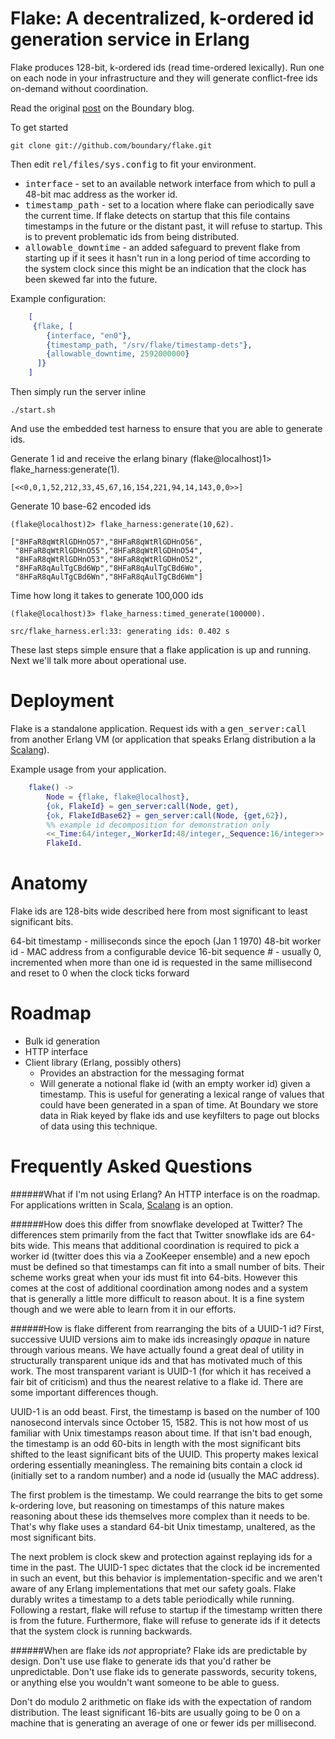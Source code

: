 # Flake: A decentralized, k-ordered id generation service in Erlang


Flake produces 128-bit, k-ordered ids (read time-ordered lexically). Run one on each node in your infrastructure and they will generate conflict-free ids on-demand without coordination.

Read the original [post](http://blog.boundary.com/2012/01/12/Flake-A-decentralized-k-ordered-id-generation-service-in-Erlang.html) on the Boundary blog.

To get started

	git clone git://github.com/boundary/flake.git
	
Then edit <tt>rel/files/sys.config</tt> to fit your environment.

* <tt>interface</tt> - set to an available network interface from which to pull a 48-bit mac address as the worker id.
* <tt>timestamp_path</tt> - set to a location where flake can periodically save the current time. If flake detects on startup that this file contains timestamps in the future or the distant past, it will refuse to startup. This is to prevent problematic ids from being distributed.
* <tt>allowable_downtime</tt> - an added safeguard to prevent flake from starting up if it sees it hasn't run in a long period of time according to the system clock since this might be an indication that the clock has been skewed far into the future.

Example configuration:

```erlang
	[
	 {flake, [
	    {interface, "en0"},
	    {timestamp_path, "/srv/flake/timestamp-dets"},
	    {allowable_downtime, 2592000000}
	  ]}
	]
```

Then simply run the server inline

	./start.sh

And use the embedded test harness to ensure that you are able to generate ids.

Generate 1 id and receive the erlang binary
	(flake@localhost)1> flake_harness:generate(1).

	[<<0,0,1,52,212,33,45,67,16,154,221,94,14,143,0,0>>]

Generate 10 base-62 encoded ids

	(flake@localhost)2> flake_harness:generate(10,62).

	["8HFaR8qWtRlGDHnO57","8HFaR8qWtRlGDHnO56",
	 "8HFaR8qWtRlGDHnO55","8HFaR8qWtRlGDHnO54",
	 "8HFaR8qWtRlGDHnO53","8HFaR8qWtRlGDHnO52",
	 "8HFaR8qAulTgCBd6Wp","8HFaR8qAulTgCBd6Wo",
	 "8HFaR8qAulTgCBd6Wn","8HFaR8qAulTgCBd6Wm"]

Time how long it takes to generate 100,000 ids

	(flake@localhost)3> flake_harness:timed_generate(100000).

	src/flake_harness.erl:33: generating ids: 0.402 s

These last steps simple ensure that a flake application is up and running. Next we'll talk more about operational use.


# Deployment

Flake is a standalone application. Request ids with a <tt>gen_server:call</tt> from another Erlang VM (or application that speaks Erlang distribution a la [Scalang](https://github.com/boundary/scalang)).

Example usage from your application.

```erlang
	flake() ->
	    Node = {flake, flake@localhost},
	    {ok, FlakeId} = gen_server:call(Node, get),
	    {ok, FlakeIdBase62} = gen_server:call(Node, {get,62}),
		%% example id decomposition for demonstration only
    	<<_Time:64/integer,_WorkerId:48/integer,_Sequence:16/integer>> = FlakeId,
   	 	FlakeId.
```

# Anatomy

Flake ids are 128-bits wide described here from most significant to least significant bits.

64-bit timestamp - milliseconds since the epoch (Jan 1 1970)
48-bit worker id - MAC address from a configurable device
16-bit sequence # - usually 0, incremented when more than one id is requested in the same millisecond and reset to 0 when the clock ticks forward


# Roadmap

* Bulk id generation
* HTTP interface
* Client library (Erlang, possibly others)
	* Provides an abstraction for the messaging format
	* Will generate a notional flake id (with an empty worker id) given a timestamp. This is useful for generating a lexical range of values that could have been generated in a span of time. At Boundary we store data in Riak keyed by flake ids and use keyfilters to page out blocks of data using this technique.


# Frequently Asked Questions

######What if I'm not using Erlang?
An HTTP interface is on the roadmap. For applications written in Scala, [Scalang](https://github.com/boundary/scalang) is an option.

######How does this differ from snowflake developed at Twitter?
The differences stem primarily from the fact that Twitter snowflake ids are 64-bits wide. This means that additional coordination is required to pick a worker id (twitter does this via a ZooKeeper ensemble) and a new epoch must be defined so that timestamps can fit into a small number of bits. Their scheme works great when your ids must fit into 64-bits. However this comes at the cost of additional coordination among nodes and a system that is generally a little more difficult to reason about. It is a fine system though and we were able to learn from it in our efforts.

######How is flake different from rearranging the bits of a UUID-1 id?
First, successive UUID versions aim to make ids increasingly *opaque* in nature through various means. We have actually found a great deal of utility in structurally transparent unique ids and that has motivated much of this work.  The most transparent variant is UUID-1 (for which it has received a fair bit of criticism) and thus the nearest relative to a flake id. There are some important differences though.

UUID-1 is an odd beast. First, the timestamp is based on the number of 100 nanosecond intervals since October 15, 1582. This is not how most of us familiar with Unix timestamps reason about time. If that isn't bad enough, the timestamp is an odd 60-bits in length with the most significant bits shifted to the least significant bits of the UUID. This property makes lexical ordering essentially meaningless. The remaining bits contain a clock id (initially set to a random number) and a node id (usually the MAC address).

The first problem is the timestamp. We could rearrange the bits to get some k-ordering love, but reasoning on timestamps of this nature makes reasoning about these ids themselves more complex than it needs to be. That's why flake uses a standard 64-bit Unix timestamp, unaltered, as the most significant bits.

The next problem is clock skew and protection against replaying ids for a time in the past. The UUID-1 spec dictates that the clock id be incremented in such an event, but this behavior is implementation-specific and we aren't aware of any Erlang implementations that met our safety goals. Flake durably writes a timestamp to a dets table periodically while running. Following a restart, flake will refuse to startup if the timestamp written there is from the future. Furthermore, flake will refuse to generate ids if it detects that the system clock is running backwards.

######When are flake ids *not* appropriate?
Flake ids are predictable by design. Don't use use flake to generate ids that you'd rather be unpredictable. Don't use flake ids to generate passwords, security tokens, or anything else you wouldn't want someone to be able to guess.

Don't do modulo 2 arithmetic on flake ids with the expectation of random distribution. The least significant 16-bits are usually going to be 0 on a machine that is generating an average of one or fewer ids per millisecond.


